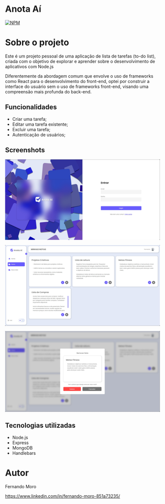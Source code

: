 # Anota Aí
[![NPM](https://img.shields.io/npm/l/react)](https://github.com/MoroFernando/Anota_Ai/blob/main/LICENSE) 

# Sobre o projeto

Este é um projeto pessoal de uma aplicação de lista de tarefas (to-do list), criada com o objetivo de explorar e aprender sobre o desenvolvimento de aplicativos com Node.js 

Diferentemente da abordagem comum que envolve o uso de frameworks como React para o desenvolvimento do front-end, optei por construir a interface do usuário sem o uso de frameworks front-end, visando uma compreensão mais profunda do back-end.

## Funcionalidades
- Criar uma tarefa;
- Editar uma tarefa existente;
- Excluir uma tarefa;
- Autenticação de usuários;

## Screenshots
![Login](https://github.com/MoroFernando/Anota_Ai/blob/main/public/screenshots/screen-login.jpg)

![Minhas Notas](https://github.com/MoroFernando/Anota_Ai/blob/main/public/screenshots/screen-minhas-notas.jpg)

![Remover Nota](https://github.com/MoroFernando/Anota_Ai/blob/main/public/screenshots/scree-remover-nota.jpg)

## Tecnologias utilizadas
- Node.js
- Express
- MongoDB
- Handlebars

# Autor

Fernando Moro

https://www.linkedin.com/in/fernando-moro-851a73235/
